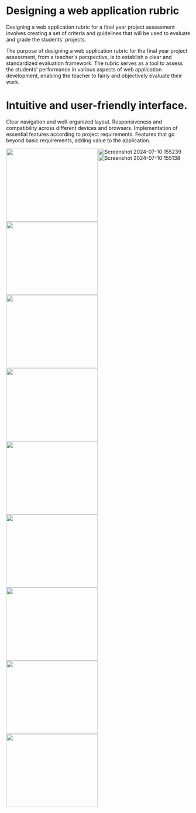 # Designing a web application rubric
Designing a web application rubric for a final year project assessment involves creating a set of criteria and guidelines that will be used to evaluate and grade the students' projects. 

The purpose of designing a web application rubric for the final year project assessment, from a teacher's perspective, is to establish a clear and standardized evaluation framework. The rubric serves as a tool to assess the students' performance in various aspects of web application development, enabling the teacher to fairly and objectively evaluate their work.

# Intuitive and user-friendly interface. 
Clear navigation and well-organized layout.
Responsiveness and compatibility across different devices and browsers.
Implementation of essential features according to project requirements.
Features that go beyond basic requirements, adding value to the application.

<img align="left" src="https://github.com/Sabamanzoor25/rubrics/assets/102574980/e9e842cc-5400-4680-8c9c-a09ee799eed9" width="250" height="200" />


<img align="left" src="https://github.com/Sabamanzoor25/rubrics/assets/102574980/7727ece0-4f25-45ed-9259-fd25f3bc09b5" width="250" height="200" />

<img align="left" src="https://github.com/Sabamanzoor25/rubrics/assets/102574980/f2567a12-a63a-4cca-bd61-70ea671cec0c" width="250" height="200" />


<img align="left" src="https://github.com/Sabamanzoor25/rubrics/assets/102574980/90e47b3e-7965-4dc0-b66b-d3c9057133ba" width="250" height="200" />

<img align="left" src="https://github.com/Sabamanzoor25/rubrics/assets/102574980/e9e842cc-5400-4680-8c9c-a09ee799eed9" width="250" height="200" />
<img align="left" src="https://github.com/Sabamanzoor25/rubrics/assets/102574980/dd7b40f5-a108-4621-bdb4-2fbcbd0a1e6d" width="250" height="200" />
<img align="left" src="https://github.com/Sabamanzoor25/rubrics/assets/102574980/e9e842cc-5400-4680-8c9c-a09ee799eed9" width="250" height="200" />

<img align="left" src="https://github.com/Sabamanzoor25/rubrics/assets/102574980/6da0823b-a773-4a3e-b057-e97773eb0a2d" width="250" height="200"/>
<img align="left" src="https://github.com/Sabamanzoor25/rubrics/assets/102574980/3d468746-9fc6-4a51-bc62-05f359f7bd72" width="250" height="200" />










![Screenshot 2024-07-10 155239]()
![Screenshot 2024-07-10 155138](https://github.com/Sabamanzoor25/rubrics/assets/102574980/3d468746-9fc6-4a51-bc62-05f359f7bd72)

